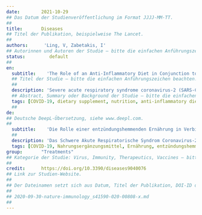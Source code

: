 ```yaml
---
date:        2021-10-29
## Das Datum der Studienveröffentlichung im Format JJJJ-MM-TT.
##
title:       Diseases
## Titel der Publikation, beispielweise The Lancet.
##
authors:      'Ling, V, Zabetakis, I'
## Autorinnen und Autoren der Studie – bitte die einfachen Anführungszeichen beachten!
status:         default
##
en:
  subtitle:    'The Role of an Anti-Inflammatory Diet in Conjunction to COVID-19'
  ## Titel der Studie – bitte die einfachen Anführungszeichen beachten!
  ##
  description: 'Severe acute respiratory syndrome coronavirus-2 (SARS-CoV-2), otherwise known as COVID-19, has challenged healthcare systems at an international level. COVID-19 suppresses the immune system by causing a systemic inflammatory response, also known as cytokine release syndrome, leaving COVID-19 patients with high levels of proinflammatory cytokines and chemokines. Nutrition’s function in the respiratory and immune systems has been investigated in much research, and its significance cannot be overstated, as the nutritional status of patients has been shown to be directly connected with the severity of the disease. Key dietary components such as vitamin C, D, omega-3 fatty acids, and zinc have shown potential in their anti-inflammatory effects, as well as the famous Mediterranean diet. This review aims to discuss the use of anti-inflammatory dietary approaches to prevent Sars-CoV-2 or lessen COVID-19 effects.'
  ## Abstract, Summary oder Background der Studie – bitte die einfachen Anführungszeichen beachten!
  tags: [COVID-19, dietary supplement, nutrition, anti-inflammatory diet, COVID-19 and diet]
  ##
de: 
## Deutsche DeepL-Übersetzung, siehe www.deepl.com.
##
  subtitle:    'Die Rolle einer entzündungshemmenden Ernährung in Verbindung mit COVID-19'
  ##
  description: 'Das Schwere Akute Respiratorische Syndrom Coronavirus-2 (SARS-CoV-2), auch bekannt als COVID-19, hat die Gesundheitssysteme auf internationaler Ebene herausgefordert. COVID-19 unterdrückt das Immunsystem, indem es eine systemische Entzündungsreaktion hervorruft, die auch als Zytokinfreisetzungssyndrom bekannt ist und bei COVID-19-Patienten hohe Werte an proinflammatorischen Zytokinen und Chemokinen hinterlässt. Die Funktion der Ernährung für die Atemwege und das Immunsystem wurde in zahlreichen Forschungsarbeiten untersucht, und ihre Bedeutung kann gar nicht hoch genug eingeschätzt werden, da der Ernährungszustand der Patienten nachweislich in direktem Zusammenhang mit dem Schweregrad der Krankheit steht. Wichtige Nahrungsbestandteile wie Vitamin C, D, Omega-3-Fettsäuren und Zink haben sich als potenziell entzündungshemmend erwiesen, ebenso wie die berühmte Mittelmeerdiät. In dieser Übersichtsarbeit soll der Einsatz entzündungshemmender Ernährungsansätze zur Vorbeugung von Sars-CoV-2 oder zur Abschwächung der Auswirkungen von COVID-19 diskutiert werden.'
  tags: [COVID-19, Nahrungsergänzungsmittel, Ernährung, entzündungshemmende Diät, COVID-19 und Ernährung]
group:       "Treatments"
## Kategorie der Studie: Virus, Immunity, Therapeutics, Vaccines – bitte die Anführungszeichen beachten!
##
credit:      https://doi.org/10.3390/diseases9040076
## Link zur Studien-Website.
##
## Der Dateinamen setzt sich aus Datum, Titel der Publikation, DOI-ID der Studie (nach dem letzten Slash) und der Dateiendung zusammen. Bitte den Unterstrich vor der DOI-ID beachten!
##
## 2020-09-30-nature-immunology_s41590-020-00808-x.md
##
---
```

<object data="{{ page.link }}" style='height:calc(100vh - 400px); width: 100%' type='application/pdf'></object>